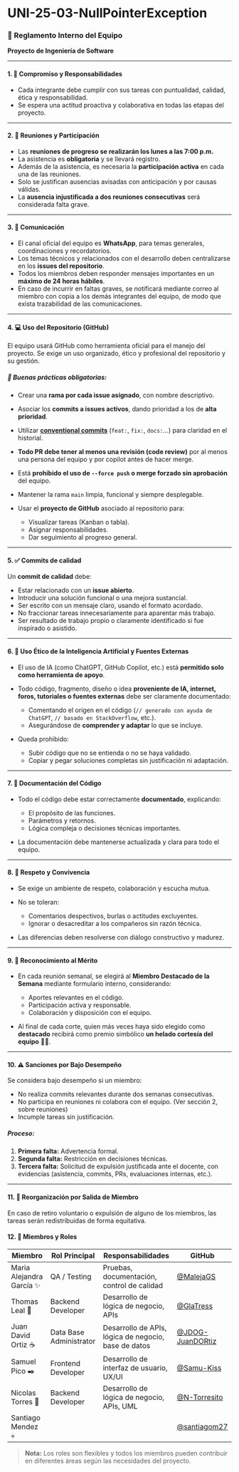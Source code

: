 # UNI-25-03-NullPointerException



### 📘 Reglamento Interno del Equipo

**Proyecto de Ingeniería de Software**

---

#### 1. 🧩 Compromiso y Responsabilidades

* Cada integrante debe cumplir con sus tareas con puntualidad, calidad, ética y responsabilidad.
* Se espera una actitud proactiva y colaborativa en todas las etapas del proyecto.

---

#### 2. 📅 Reuniones y Participación

* Las **reuniones de progreso se realizarán los lunes a las 7:00 p.m.**
* La asistencia es **obligatoria** y se llevará registro.
* Además de la asistencia, es necesaria la **participación activa** en cada una de las reuniones.
* Solo se justifican ausencias avisadas con anticipación y por causas válidas.
* La **ausencia injustificada a dos reuniones consecutivas** será considerada falta grave.

---

#### 3. 📲 Comunicación

* El canal oficial del equipo es **WhatsApp**, para temas generales, coordinaciones y recordatorios.
* Los temas técnicos y relacionados con el desarrollo deben centralizarse en los **issues del repositorio**.
* Todos los miembros deben responder mensajes importantes en un **máximo de 24 horas hábiles**.
* En caso de incurrir en faltas graves, se notificará mediante correo al miembro con copia a los demás integrantes del equipo, de modo que exista trazabilidad de las comunicaciones.

---

#### 4. 💻 Uso del Repositorio (GitHub)

El equipo usará GitHub como herramienta oficial para el manejo del proyecto.
Se exige un uso organizado, ético y profesional del repositorio y su gestión.

##### 📌 Buenas prácticas obligatorias:

* Crear una **rama por cada issue asignado**, con nombre descriptivo.
* Asociar los **commits a issues activos**, dando prioridad a los de **alta prioridad**.
* Utilizar [**conventional commits**](https://cheatsheets.zip/conventional-commits) (`feat:`, `fix:`, `docs:`...) para claridad en el historial.
* **Todo PR debe tener al menos una revisión (code review)** por al menos una persona del equipo y por copilot antes de hacer merge.
* Está **prohibido el uso de `--force push` o merge forzado sin aprobación** del equipo.
* Mantener la rama `main` limpia, funcional y siempre desplegable.
* Usar el **proyecto de GitHub** asociado al repositorio para:

  * Visualizar tareas (Kanban o tabla).
  * Asignar responsabilidades.
  * Dar seguimiento al progreso general.

---

#### 5. ✅ Commits de calidad

Un **commit de calidad** debe:

* Estar relacionado con un **issue abierto**.
* Introducir una solución funcional o una mejora sustancial.
* Ser escrito con un mensaje claro, usando el formato acordado.
* No fraccionar tareas innecesariamente para aparentar más trabajo.
* Ser resultado de trabajo propio o claramente identificado si fue inspirado o asistido.

---

#### 6. 🧠 Uso Ético de la Inteligencia Artificial y Fuentes Externas

* El uso de IA (como ChatGPT, GitHub Copilot, etc.) está **permitido solo como herramienta de apoyo**.
* Todo código, fragmento, diseño o idea **proveniente de IA, internet, foros, tutoriales o fuentes externas** debe ser claramente documentado:

  * Comentando el origen en el código (`// generado con ayuda de ChatGPT`, `// basado en StackOverflow`, etc.).
  * Asegurándose de **comprender y adaptar** lo que se incluye.
* Queda prohibido:

  * Subir código que no se entienda o no se haya validado.
  * Copiar y pegar soluciones completas sin justificación ni adaptación.

---

#### 7. 📄 Documentación del Código

* Todo el código debe estar correctamente **documentado**, explicando:

  * El propósito de las funciones.
  * Parámetros y retornos.
  * Lógica compleja o decisiones técnicas importantes.
* La documentación debe mantenerse actualizada y clara para todo el equipo.

---

#### 8. 🙌 Respeto y Convivencia

* Se exige un ambiente de respeto, colaboración y escucha mutua.
* No se toleran:

  * Comentarios despectivos, burlas o actitudes excluyentes.
  * Ignorar o desacreditar a los compañeros sin razón técnica.
* Las diferencias deben resolverse con diálogo constructivo y madurez.

---

#### 9. 🏅 Reconocimiento al Mérito

* En cada reunión semanal, se elegirá al **Miembro Destacado de la Semana** mediante formulario interno, considerando:

  * Aportes relevantes en el código.
  * Participación activa y responsable.
  * Colaboración y disposición con el equipo.
* Al final de cada corte, quien más veces haya sido elegido como **destacado** recibirá como premio simbólico **un helado cortesía del equipo** 🎉🍦.

---

#### 10. ⚠️ Sanciones por Bajo Desempeño

Se considera bajo desempeño si un miembro:

* No realiza commits relevantes durante dos semanas consecutivas.
* No participa en reuniones ni colabora con el equipo. (Ver sección 2, sobre reuniones)
* Incumple tareas sin justificación.

##### Proceso:

1. **Primera falta:** Advertencia formal.
2. **Segunda falta:** Restricción en decisiones técnicas.
3. **Tercera falta:** Solicitud de expulsión justificada ante el docente, con evidencias (asistencia, commits, PRs, evaluaciones internas, etc.).

---

#### 11. 🔄 Reorganización por Salida de Miembro

En caso de retiro voluntario o expulsión de alguno de los miembros, las tareas serán redistribuidas de forma equitativa.

#### 12. 👥 Miembros y Roles

| **Miembro**               | **Rol Principal**       | **Responsabilidades**                                | **GitHub**                                             |
|---------------------------|-------------------------|------------------------------------------------------|--------------------------------------------------------|
| Maria Alejandra García ✨ | QA / Testing            | Pruebas, documentación, control de calidad           | [@MalejaGS](https://github.com/MalejaGS)               |
| Thomas Leal 🧩            | Backend Developer       | Desarrollo de lógica de negocio, APIs                | [@GlaTress](https://github.com/GlaTress)               |
| Juan David Ortiz ☕       | Data Base Administrator | Desarrollo de APIs, lógica de negocio, base de datos | [@JDOG-JuanDORtiz](https://github.com/JDOG-JuanDORtiz) |
| Samuel Pico ✒️            | Frontend Developer      | Desarrollo de interfaz de usuario, UX/UI             | [@Samu-Kiss](https://github.com/Samu-Kiss)             |
| Nicolas Torres 🏢         | Backend Developer       | Desarrollo de lógica de negocio, APIs, UML           | [@N-Torresito](https://github.com/N-Torresito)         |
| Santiago Mendez 💀        |                         |                                                      | [@santiagom27](https://github.com/santiagom27)         |

> **Nota:** Los roles son flexibles y todos los miembros pueden contribuir en diferentes áreas según las necesidades del proyecto.


